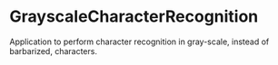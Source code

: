 # GrayscaleCharacterRecognition
Application to perform character recognition in gray-scale, instead of barbarized, characters.
